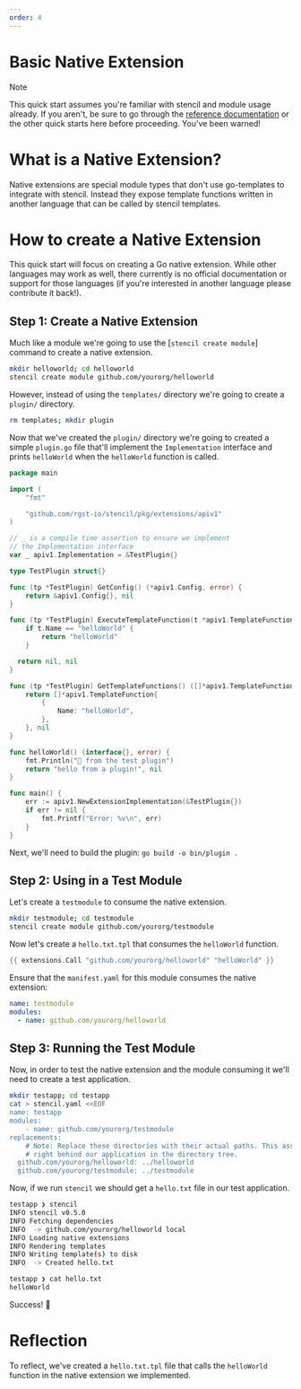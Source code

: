 ```yaml
---
order: 4
---
```


# Basic Native Extension

> [!NOTE]
> This quick start assumes you're familiar with stencil and module
> usage already. If you aren't, be sure to go through the
> [reference documentation](/reference/) or the other quick starts
> here before proceeding. You've been warned!

# What is a Native Extension?

Native extensions are special module types that don't use go-templates
to integrate with stencil. Instead they expose template functions
written in another language that can be called by stencil templates.

# How to create a Native Extension

This quick start will focus on creating a Go native extension. While
other languages may work as well, there currently is no official
documentation or support for those languages (if you're interested in
another language please contribute it back!).

## Step 1: Create a Native Extension

Much like a module we're going to use the [`stencil create module`]
command to create a native extension.

```bash
mkdir helloworld; cd helloworld
stencil create module github.com/yourorg/helloworld
```

However, instead of using the `templates/` directory we're going to
create a `plugin/` directory.

```bash
rm templates; mkdir plugin
```

Now that we've created the `plugin/` directory we're going to created a
simple `plugin.go` file that'll implement the `Implementation` interface
and prints `helloWorld` when the `helloWorld` function is called.

```go
package main

import (
	"fmt"

	"github.com/rgst-io/stencil/pkg/extensions/apiv1"
)

// _ is a compile time assertion to ensure we implement
// the Implementation interface
var _ apiv1.Implementation = &TestPlugin{}

type TestPlugin struct{}

func (tp *TestPlugin) GetConfig() (*apiv1.Config, error) {
	return &apiv1.Config{}, nil
}

func (tp *TestPlugin) ExecuteTemplateFunction(t *apiv1.TemplateFunctionExec) (interface{}, error) {
	if t.Name == "helloWorld" {
		return "helloWorld"
	}

  return nil, nil
}

func (tp *TestPlugin) GetTemplateFunctions() ([]*apiv1.TemplateFunction, error) {
	return []*apiv1.TemplateFunction{
		{
			Name: "helloWorld",
		},
	}, nil
}

func helloWorld() (interface{}, error) {
	fmt.Println("👋 from the test plugin")
	return "hello from a plugin!", nil
}

func main() {
	err := apiv1.NewExtensionImplementation(&TestPlugin{})
	if err != nil {
		fmt.Printf("Error: %v\n", err)
	}
}
```

Next, we'll need to build the plugin: `go build -o bin/plugin .`

## Step 2: Using in a Test Module

Let's create a `testmodule` to consume the native extension.

```bash
mkdir testmodule; cd testmodule
stencil create module github.com/yourorg/testmodule
```

Now let's create a `hello.txt.tpl` that consumes the `helloWorld` function.

```go
{{ extensions.Call "github.com/yourorg/helloworld" "helloWorld" }}
```

Ensure that the `manifest.yaml` for this module consumes the native extension:

```yaml
name: testmodule
modules:
  - name: github.com/yourorg/helloworld
```

## Step 3: Running the Test Module

Now, in order to test the native extension and the module consuming it we'll need to create a test application.

```bash
mkdir testapp; cd testapp
cat > stencil.yaml <<EOF
name: testapp
modules:
	- name: github.com/yourorg/testmodule
replacements:
	# Note: Replace these directories with their actual paths. This assumes they're
	# right behind our application in the directory tree.
  github.com/yourorg/helloworld: ../helloworld
  github.com/yourorg/testmodule: ../testmodule
```

Now, if we run `stencil` we should get a `hello.txt` file in our test application.

```bash
testapp ❯ stencil
INFO stencil v0.5.0
INFO Fetching dependencies
INFO  -> github.com/yourorg/helloworld local
INFO Loading native extensions
INFO Rendering templates
INFO Writing template(s) to disk
INFO  -> Created hello.txt

testapp ❯ cat hello.txt
helloWorld
```

Success! :tada:

# Reflection

To reflect, we've created a `hello.txt.tpl` file that calls the
`helloWorld` function in the native extension we implemented.
